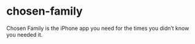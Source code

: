 # chosen-family
Chosen Family is the iPhone app you need for the times you didn’t know you needed it.
